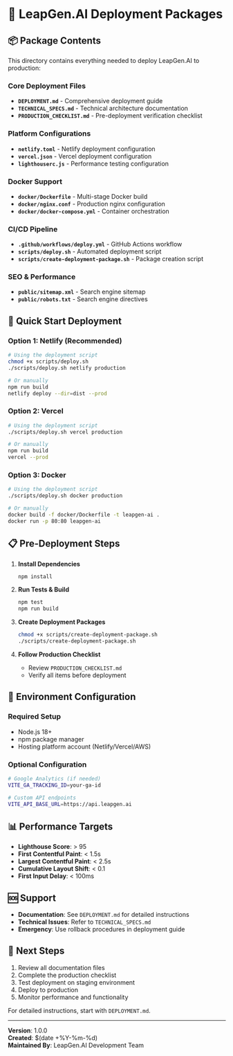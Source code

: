 # 🚀 LeapGen.AI Deployment Packages

## 📦 Package Contents

This directory contains everything needed to deploy LeapGen.AI to production:

### Core Deployment Files
- **`DEPLOYMENT.md`** - Comprehensive deployment guide
- **`TECHNICAL_SPECS.md`** - Technical architecture documentation
- **`PRODUCTION_CHECKLIST.md`** - Pre-deployment verification checklist

### Platform Configurations
- **`netlify.toml`** - Netlify deployment configuration
- **`vercel.json`** - Vercel deployment configuration
- **`lighthouserc.js`** - Performance testing configuration

### Docker Support
- **`docker/Dockerfile`** - Multi-stage Docker build
- **`docker/nginx.conf`** - Production nginx configuration
- **`docker/docker-compose.yml`** - Container orchestration

### CI/CD Pipeline
- **`.github/workflows/deploy.yml`** - GitHub Actions workflow
- **`scripts/deploy.sh`** - Automated deployment script
- **`scripts/create-deployment-package.sh`** - Package creation script

### SEO & Performance
- **`public/sitemap.xml`** - Search engine sitemap
- **`public/robots.txt`** - Search engine directives

## 🚀 Quick Start Deployment

### Option 1: Netlify (Recommended)
```bash
# Using the deployment script
chmod +x scripts/deploy.sh
./scripts/deploy.sh netlify production

# Or manually
npm run build
netlify deploy --dir=dist --prod
```

### Option 2: Vercel
```bash
# Using the deployment script
./scripts/deploy.sh vercel production

# Or manually
npm run build
vercel --prod
```

### Option 3: Docker
```bash
# Using the deployment script
./scripts/deploy.sh docker production

# Or manually
docker build -f docker/Dockerfile -t leapgen-ai .
docker run -p 80:80 leapgen-ai
```

## 📋 Pre-Deployment Steps

1. **Install Dependencies**
   ```bash
   npm install
   ```

2. **Run Tests & Build**
   ```bash
   npm test
   npm run build
   ```

3. **Create Deployment Packages**
   ```bash
   chmod +x scripts/create-deployment-package.sh
   ./scripts/create-deployment-package.sh
   ```

4. **Follow Production Checklist**
   - Review `PRODUCTION_CHECKLIST.md`
   - Verify all items before deployment

## 🔧 Environment Configuration

### Required Setup
- Node.js 18+
- npm package manager
- Hosting platform account (Netlify/Vercel/AWS)

### Optional Configuration
```bash
# Google Analytics (if needed)
VITE_GA_TRACKING_ID=your-ga-id

# Custom API endpoints
VITE_API_BASE_URL=https://api.leapgen.ai
```

## 📊 Performance Targets

- **Lighthouse Score**: > 95
- **First Contentful Paint**: < 1.5s
- **Largest Contentful Paint**: < 2.5s
- **Cumulative Layout Shift**: < 0.1
- **First Input Delay**: < 100ms

## 🆘 Support

- **Documentation**: See `DEPLOYMENT.md` for detailed instructions
- **Technical Issues**: Refer to `TECHNICAL_SPECS.md`
- **Emergency**: Use rollback procedures in deployment guide

## 📝 Next Steps

1. Review all documentation files
2. Complete the production checklist
3. Test deployment on staging environment
4. Deploy to production
5. Monitor performance and functionality

For detailed instructions, start with `DEPLOYMENT.md`.

---

**Version**: 1.0.0  
**Created**: $(date +%Y-%m-%d)  
**Maintained By**: LeapGen.AI Development Team